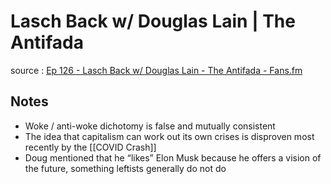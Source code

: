 # Lasch Back w/ Douglas Lain | The Antifada

source
: [Ep 126 - Lasch Back w/ Douglas Lain - The Antifada - Fans.fm](https://fans.fm/p/pqRbRpp)


## Notes

-   Woke / anti-woke dichotomy is false and mutually consistent
-   The idea that capitalism can work out its own crises is disproven most recently by the [[COVID Crash]]
-   Doug mentioned that he &ldquo;likes&rdquo; Elon Musk because he offers a vision of the future, something leftists generally do not do
